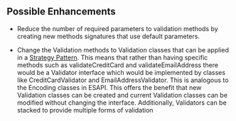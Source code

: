 ## Possible Enhancements

  - Reduce the number of required parameters to validation methods by
    creating new methods signatures that use default parameters.

<!-- end list -->

  - Change the Validation methods to Validation classes that can be
    applied in a [Strategy
    Pattern](http://en.wikipedia.org/wiki/Strategy_pattern). This means
    that rather than having specific methods such as validateCreditCard
    and validateEmailAddress there would be a Validator interface which
    would be implemented by classes like CreditCardValidator and
    EmailAddressValidator. This is analogous to the Encoding classes in
    ESAPI. This offers the benefit that new Validation classes can be
    created and current Validation classes can be modified without
    changing the interface. Additionally, Validators can be stacked to
    provide multiple forms of validation